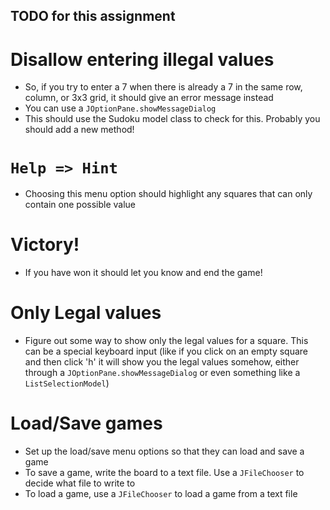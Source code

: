 TODO for this assignment
--

Disallow entering illegal values
== 
* So, if you try to enter a 7 when there is already a 7 in the same row, column, or 3x3 grid, it should give an error message instead
* You can use a `JOptionPane.showMessageDialog`
* This should use the Sudoku model class to check for this. Probably you should add a new method!

`Help => Hint`
== 
* Choosing this menu option should highlight any squares that can only contain one possible value

Victory!
==
* If you have won it should let you know and end the game!

Only Legal values
==
* Figure out some way to show only the legal values for a square. This can be a special keyboard
	input (like if you click on an empty square and then click 'h' it will show you the legal
	values somehow, either through a `JOptionPane.showMessageDialog` or even something like
	a `ListSelectionModel`)

Load/Save games
==
* Set up the load/save menu options so that they can load and save a game
* To save a game, write the board to a text file. Use a `JFileChooser` to decide what file to write to
* To load a game, use a `JFileChooser` to load a game from a text file